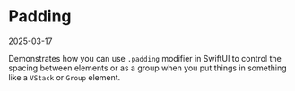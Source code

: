 # Padding
2025-03-17

Demonstrates how you can use `.padding` modifier in SwiftUI to control the spacing between elements or as a group when you put things in something like a `VStack` or `Group` element. 